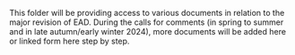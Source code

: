 This folder will be providing access to various documents in relation to the major revision of EAD. During the calls for comments (in spring to summer and in late autumn/early winter 2024), more documents will be added here or linked form here step by step. 

